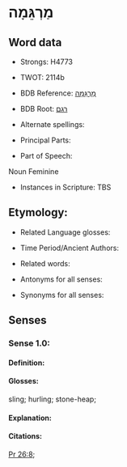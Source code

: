 # מַרְגֵּמָה

<!-- Status: S2="NeedsEdits" -->
<!-- Lexica used for edits:   -->

## Word data

* Strongs: H4773

* TWOT: 2114b

* BDB Reference: [מַרְגֵּמָה](rc://en/bdb/dict/t.as.ac)

* BDB Root: [רגם](rc://en/bdb/dict/t.as.aa)

* Alternate spellings:

* Principal Parts:

* Part of Speech:

Noun Feminine

* Instances in Scripture: TBS

## Etymology:

* Related Language glosses:

* Time Period/Ancient Authors:

* Related words:

* Antonyms for all senses:

* Synonyms for all senses:

## Senses

### Sense 1.0:

#### Definition:

#### Glosses:

sling; hurling; stone-heap; 

#### Explanation:

#### Citations:

[Pr 26:8](rc://he/uhb/book/pro/26/8); 

